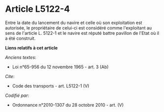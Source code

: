 # Article L5122-4

Entre la date du lancement du navire et celle où son exploitation est autorisée, le propriétaire de celui-ci est considéré
comme l'exploitant au sens de l'article L. 5122-1 et le navire est réputé battre pavillon de l'Etat où il a été construit.

**Liens relatifs à cet article**

_Anciens textes_:

  - Loi n°65-956 du 12 novembre 1965 - art. 3 (Ab)

_Cite_:

  - Code des transports - art. L5122-1 (V)

_Codifié par_:

  - Ordonnance n°2010-1307 du 28 octobre 2010 - art. (V)
